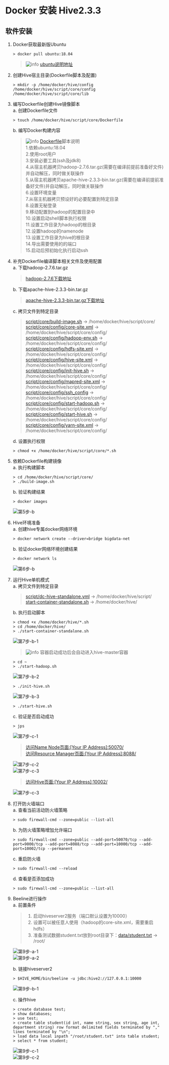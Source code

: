 # Docker 安装 Hive2.3.3

## 软件安装

1.  Docker获取最新版Ubuntu<br>

    ```命令
    > docker pull ubuntu:18.04
    ```

    > ![info][info] [ubuntu说明地址][ubuntu地址]

2.  创建Hive宿主目录(Dockerfile脚本及配置)<br>

    ```命令
    > mkdir -p /home/docker/hive/config /home/docker/hive/script/core/config /home/docker/hive/script/core/lib
    ```

3.  编写Dockerfile创建Hive镜像脚本<br>
    a. 创建Dockerfile文件<br>

    ```命令
    > touch /home/docker/hive/script/core/Dockerfile
    ```

    b. 编写Docker构建内容<br>

    > ![info][info] [Dockerfile](files/13/script/core/Dockerfile)脚本说明<br>
    > 1.依赖ubuntu:18.04<br>
    > 2.使用root用户<br>
    > 3.安装必要工具(ssh及jdk8)<br>
    > 4.从宿主机器拷贝hadoop-2.7.6.tar.gz(需要在编译前提前准备好文件)并自动解压，同时做关联操作<br>
    > 5.从宿主机器拷贝apache-hive-2.3.3-bin.tar.gz(需要在编译前提前准备好文件)并自动解压，同时做关联操作<br>
    > 6.设置环境变量<br>
    > 7.从宿主机器拷贝预设好的必要配置到特定目录<br>
    > 8.设置无秘登录<br>
    > 9.移动配置到hadoop的配置目录中<br>
    > 10.设置启动shell脚本执行权限<br>
    > 11.设置工作目录为hadoop的根目录<br>
    > 12.设置hadoop的namenode<br>
    > 13.设置工作目录为hive的根目录<br>
    > 14.导出需要使用的的端口<br>
    > 15.启动后预初始化执行启动ssh<br>

4.  补充Dockerfile编译脚本相关文件及使用配置<br>
    a. 下载hadoop-2.7.6.tar.gz<br>

    > [hadoop-2.7.6下载地址](http://www.apache.org/dyn/closer.cgi/hadoop/common/hadoop-2.7.6/hadoop-2.7.6.tar.gz)

    b. 下载apache-hive-2.3.3-bin.tar.gz<br>

    > [apache-hive-2.3.3-bin.tar.gz下载地址](http://www.apache.org/dyn/closer.cgi/hive/)

    c. 拷贝文件到特定目录<br>

    > [script/core/build-image.sh](files/13/script/core/build-image.sh) -> /home/docker/hive/script/core/<br>
    > [script/core/config/core-site.xml](files/13/script/core/config/core-site.xml) -> /home/docker/hive/script/core/config/<br>
    > [script/core/config/hadoop-env.sh](files/13/script/core/config/hadoop-env.sh) -> /home/docker/hive/script/core/config/<br>
    > [script/core/config/hdfs-site.xml](files/13/script/core/config/hdfs-site.xml) -> /home/docker/hive/script/core/config/<br>
    > [script/core/config/hive-site.xml](files/13/script/core/config/hive-site.xml) -> /home/docker/hive/script/core/config/<br>
    > [script/core/config/init-hive.sh](files/13/script/core/config/init-hive.sh) -> /home/docker/hive/script/core/config/<br>
    > [script/core/config/mapred-site.xml](files/13/script/core/config/mapred-site.xml) -> /home/docker/hive/script/core/config/<br>
    > [script/core/config/ssh_config](files/13/script/core/config/ssh_config) -> /home/docker/hive/script/core/config/<br>
    > [script/core/config/start-hadoop.sh](files/13/script/core/config/start-hadoop.sh) -> /home/docker/hive/script/core/config/<br>
    > [script/core/config/start-hive.sh](files/13/script/core/config/start-hive.sh) -> /home/docker/hive/script/core/config/<br>
    > [script/core/config/yarn-site.xml](files/13/script/core/config/yarn-site.xml) -> /home/docker/hive/script/core/config/<br>

    d. 设置执行权限<br>

    ```命令
    > chmod +x /home/docker/hive/script/core/*.sh
    ```

5.  依赖Dockerfile构建镜像<br>
    a. 执行构建脚本<br>

    ```命令
    > cd /home/docker/hive/script/core/
    > ./build-image.sh
    ```

    b. 验证构建结果<br>

    ```命令
    > docker images
    ```

    ![第5步-b](images/13_5_b_1.png)<br>

6.  Hive环境准备<br>
    a. 创建hive专属docker网络环境<br>

    ```命令
    > docker network create --driver=bridge bigdata-net
    ```

    b. 验证docker网络环境创建结果<br>

    ```命令
    > docker network ls
    ```

    ![第6步-b](images/13_6_b_1.png)<br>

7.  运行Hive单机模式<br>
    a. 拷贝文件到特定目录<br>

    > [script/dc-hive-standalone.yml](files/13/script/dc-hive-standalone.yml) -> /home/docker/hive/script/<br>
    > [start-container-standalone.sh](files/13/start-container-standalone.sh) -> /home/docker/hive/<br>

    b. 执行启动脚本<br>

    ```命令
    > chmod +x /home/docker/hive/*.sh
    > cd /home/docker/hive/
    > ./start-container-standalone.sh
    ```

    ![第7步-b-1](images/13_7_b_1.png)<br>

    > ![info][info] 容器启动成功后会自动进入hive-master容器<br>

    ```命令
    > cd ~
    > ./start-hadoop.sh
    ```

    ![第7步-b-2](images/13_7_b_2.png)<br>

    ```命令
    > ./init-hive.sh
    ```

    ![第7步-b-3](images/13_7_b_3.png)<br>

    ```命令
    > ./start-hive.sh
    ```

    c. 验证是否启动成功<br>

    ```命令
    > jps
    ```

    ![第7步-c-1](images/13_7_c_1.png)<br>

    > [访问Name Node页面:\[Your IP Address\]:50070/](http://ep.cn:50070)<br>
    > [访问Resource Manager页面:\[Your IP Address\]:8088/](http://ep.cn:8088)<br>

    ![第7步-c-2](images/13_7_c_2.png)<br>
    ![第7步-c-3](images/13_7_c_3.png)<br>

    > [访问Hive页面:\[Your IP Address\]:10002/](http://ep.cn:10002)<br>

    ![第7步-c-3](images/13_7_c_4.png)<br>

8.  打开防火墙端口<br>
    a. 查看当前活动防火墙策略<br>

    ```命令
    > sudo firewall-cmd --zone=public --list-all
    ```

    b. 为防火墙策略增加允许端口<br>

    ```命令
    > sudo firewall-cmd --zone=public --add-port=50070/tcp --add-port=9000/tcp --add-port=8088/tcp --add-port=10000/tcp --add-port=10002/tcp --permanent
    ```

    c. 重启防火墙<br>

    ```命令
    > sudo firewall-cmd --reload
    ```

    d. 查看是否添加成功<br>

    ```命令
    > sudo firewall-cmd --zone=public --list-all
    ```

9.  Beeline进行操作<br>
    a. 前置条件<br>

    > 1. 启动hiveserver2服务（端口默认设置为10000）<br>
    > 2. 设置可以被任意人使用（hadoop的core-site.xml，需要重启hdfs）<br>
    > 3. 准备测试数据student.txt放到root目录下：[data/student.txt](files/13/script/core/data/student.txt) -> /root/<br>

    ![第9步-a-1](images/13_9_a_1.png)<br>
    ![第9步-a-2](images/13_9_a_2.png)<br>

    b. 链接hiveserver2<br>

    ```命令
    > $HIVE_HOME/bin/beeline -u jdbc:hive2://127.0.0.1:10000
    ```

    ![第9步-b-1](images/13_9_b_1.png)<br>

    c. 操作hive<br>

    ```命令
    > create database test;
    > show databases;
    > use test;
    > create table student(id int, name string, sex string, age int, department string) row format delimited fields terminated by "," lines terminated by "\n";
    > load data local inpath "/root/student.txt" into table student;
    > select * from student;
    ```

    ![第9步-c-1](images/13_9_c_1.png)<br>
    ![第9步-c-2](images/13_9_c_2.png)<br>

[info]: /images/info.png

[ubuntu地址]: https://hub.docker.com/_/ubuntu/
